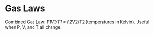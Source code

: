 # Gas Laws
Combined Gas Law: P1*V1/T1 = P2*V2/T2 (temperatures in Kelvin). Useful when P, V, and T all change.

